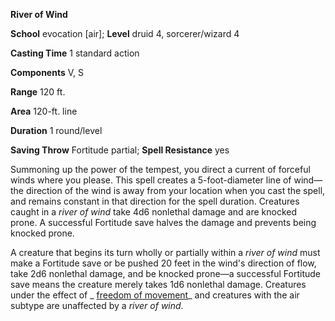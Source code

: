  **River of Wind**

**School** evocation [air]; **Level** druid 4, sorcerer/wizard 4

**Casting Time** 1 standard action

**Components** V, S

**Range** 120 ft.

**Area** 120-ft. line

**Duration** 1 round/level

**Saving Throw** Fortitude partial; **Spell Resistance** yes

Summoning up the power of the tempest, you direct a current of forceful winds where you please. This spell creates a 5-foot-diameter line of wind—the direction of the wind is away from your location when you cast the spell, and remains constant in that direction for the spell duration. Creatures caught in a _river of wind_ take 4d6 nonlethal damage and are knocked prone. A successful Fortitude save halves the damage and prevents being knocked prone.

A creature that begins its turn wholly or partially within a _river of wind_ must make a Fortitude save or be pushed 20 feet in the wind's direction of flow, take 2d6 nonlethal damage, and be knocked prone—a successful Fortitude save means the creature merely takes 1d6 nonlethal damage. Creatures under the effect of _ [freedom of movement](../../spells/freedomOfMovement.html#_freedom-of-movement)_ and creatures with the air subtype are unaffected by a _river of wind_.


